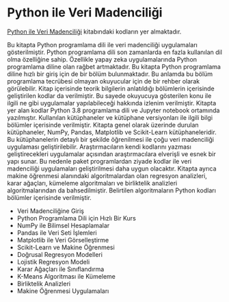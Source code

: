 # Python ile Veri Madenciliği

[Python ile Veri Madenciliği](https://www.kodlab.com/home/598-python-ile-veri-madenciligi-9786257440172.html) kitabındaki kodların yer almaktadır.

Bu kitapta Python programlama dili ile veri madenciliği uygulamaları gösterilmiştir. Python programlama dili son zamanlarda en fazla kullanılan dil olma özelliğine sahip. Özellikle yapay zeka uygulamalarında Python programlama diline olan rağbet artmaktadır. Bu kitapta Python programlama diline hızlı bir giriş için de bir bölüm bulunmaktadır. Bu anlamda bu bölüm programlama tecrübesi olmayan okuyucular için de bir rehber olarak görülebilir. 
Kitap içerisinde teorik bilgilerin anlatıldığı bölümlerin içerisinde geliştirilen kodlar da verilmiştir. Bu sayede okuyucuya gösterilen konu ile ilgili ne gibi uygulamalar yapılabileceği hakkında izlenim verilmiştir. Kitapta yer alan kodlar Python 3.8 programlama dili ve Jupyter notebook ortamında yazılmıştır. Kullanılan kütüphaneler ve kütüphane versiyonları ile ilgili bilgi bölümler içerisinde verilmiştir. Kitapta genel olarak üzerinde durulan kütüphaneler, NumPy, Pandas, Matplotlib ve Scikit-Learn kütüphaneleridir. Bu kütüphanelerin detaylı bir şekilde öğrenilmesi ile çoğu veri madenciliği uygulaması geliştirilebilir. Araştırmacıların kendi kodlarını yazması geliştirecekleri uygulamalar açısından araştırmacılara elverişli ve esnek bir yapı sunar. Bu nedenle paket programlardan ziyade kodlar ile veri madenciliği uygulamaları geliştirilmesi daha uygun olacaktır.
Kitapta ayrıca makine öğrenmesi alanındaki algoritmalardan olan regresyon analizleri, karar ağaçları, kümeleme algoritmaları ve birliktelik analizleri algoritmalarından da bahsedilmiştir. Belirtilen algoritmaların Python kodları bölümler içerisinde verilmiştir. 


- Veri Madenciliğine Giriş
- Python Programlama Dili için Hızlı Bir Kurs
- NumPy ile Bilimsel Hesaplamalar
- Pandas ile Veri Seti İşlemleri
- Matplotlib ile Veri Görselleştirme
- Scikit-Learn ve Makine Öğrenmesi
- Doğrusal Regresyon Modelleri
- Lojistik Regresyon Modeli
- Karar Ağaçları ile Sınıflandırma
- K-Means Algoritması ile Kümeleme
- Birliktelik Analizleri
- Makine Öğrenmesi Uygulamaları

